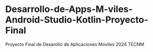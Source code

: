 # Desarrollo-de-Apps-M-viles-Android-Studio-Kotlin-Proyecto-Final
Proyecto Final de Desarollo de Aplicaciones Moviles 2024 TECNM

